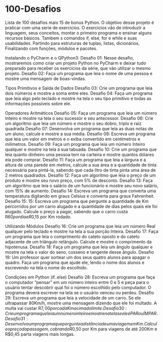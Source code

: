 # 100-Desafios
Lista de 100 desafios mais 15 de bonus Python. 
O objetivo desse projeto é praticar com uma serie de exercicios. O exercicios vão de introduzir a linguagem, seus conceitos, montar o primeiro programa e ensinar alguns recursos básicos. Tambem s comandos if, else, for e while e suas usabilidades. Partindo para estruturas de tuplas, listas, dicionários, Finalizando com funções, módulos e pacotes.

Instalando o PyCharm e o QPython3:
Desafio 01: Nesse desafio, mostraremos como criar um projeto Python no PyCharm e deixar tudo preparado para receber os exercícios da série, que vão utilizar o mesmo projeto.
Desafio 02: Faça um programa que leia o nome de uma pessoa e mostre uma mensagem de boas-vindas.

Tipos Primitivos e Saída de Dados
Desafio 03: Crie um programa que leia dois números e mostre a soma entre eles.
Desafio 04: Faça um programa que leia algo pelo teclado e mostre na tela o seu tipo primitivo e todas as informações possíveis sobre ele.

Operadores Aritméticos
Desafio 05: Faça um programa que leia um número Inteiro e mostre na tela o seu sucessor e seu antecessor.
Desafio 06: Crie um algoritmo que leia um número e mostre o seu dobro, triplo e raiz quadrada
Desafio 07: Desenvolva um programa que leia as duas notas de um aluno, calcule e mostre a sua média.
Desafio 08: Escreva um programa que leia um valor em metros e o exiba convertido em centímetros e milímetros.
Desafio 09: Faça um programa que leia um número Inteiro qualquer e mostre na tela a sua tabuada.
Desafio 10: Crie um programa que leia quanto dinheiro uma pessoa tem na carteira e mostre quantos dólares ela pode comprar.
Desafio 11: Faça um programa que leia a largura e a altura de uma parede em metros, calcule a sua área e a quantidade de tinta necessária para pintá-la, sabendo que cada litro de tinta pinta uma área de 2 metros quadrados.
Desafio 12: Faça um algoritmo que leia o preço de um produto e mostre seu novo preço, com 5% de desconto.
Desafio 13: Faça um algoritmo que leia o salário de um funcionário e mostre seu novo salário, com 15% de aumento.
Desafio 14: Escreva um programa que converta uma temperatura digitando em graus Celsius e converta para graus Fahrenheit.
Desafio 15: 15: Escreva um programa que pergunte a quantidade de Km percorridos por um carro alugado e a quantidade de dias pelos quais ele foi alugado. Calcule o preço a pagar, sabendo que o carro custa R$60 por dia e R$0,15 por Km rodado.

Utilizando Módulos
Desafio 16: Crie um programa que leia um número Real qualquer pelo teclado e mostre na tela a sua porção Inteira.
Desafio 17: Faça um programa que leia o comprimento do cateto oposto e do cateto adjacente de um triângulo retângulo. Calcule e mostre o comprimento da hipotenusa.
Desafio 18: Faça um programa que leia um ângulo qualquer e mostre na tela o valor do seno, cosseno e tangente desse ângulo.
Desafio 19: Um professor quer sortear um dos seus quatro alunos para apagar o quadro. Faça um programa que ajude ele, lendo o nome dos alunos e escrevendo na tela o nome do escolhido.

Condições em Python (if..else)
Desafio 28: Escreva um programa que faça o computador “pensar” em um número inteiro entre 0 e 5 e peça para o usuário tentar descobrir qual foi o número escolhido pelo computador. O programa deverá escrever na tela se o usuário venceu ou perdeu.
Desáfio 29: Escreva um programa que leia a velocidade de um carro. Se ele ultrapassar 80Km/h, mostre uma mensagem dizendo que ele foi multado. A multa vai custar R$7,00 por cada Km acima do limite.
Desafio 30: Crie um programa que leia um número inteiro e mostre na tela se ele é PAR ou ÍMPAR.
Desafio  31: Desenvolva um programa que pergunte a distância de uma viagem em Km. Calcule o preço da passagem, cobrando R$0,50 por Km para viagens de até 200Km e R$0,45 parta viagens mais longas.
